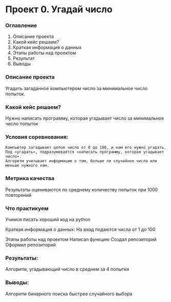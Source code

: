 # Проект 0. Угадай число
### Оглавление

1. Описание проекта
2. Какой кейс решаем?
3. Краткая информация о данных
4. Этапы работы над проектом
5. Результат
6. Выводы

### Описание проекта

Угадать загаданное компьютером число за минимальное число попыток.

### Какой кейс решаем?

Нужно написать программу, которая угадывает число за минимальное число попыток

### Условия соревнования:

    Компьютер загадывает целое число от 0 до 100, и нам его нужно угадать.
    Под «угадать», подразумевается «написать программу, которая угадывает число».
    Алгоритм учитывает информацию о том, больше ли случайное число или меньше нужного нам.

### Метрика качества
Результаты оцениваются по среднему количеству попыток при 1000 повторений

### Что практикуем
Учимся писать хороший код на python

Краткая информация о данных:
На вход подаются числа от 1 до 100

Этапы работы над проектом
    Написал функцию
    Создал репозиторий
    Оформил репозиторий

### Результаты:

Алгоритм, угадывающий число в среднем за 4 попытки

### Выводы:

Алгоритм бинарного поиска быстрее случайного выбора